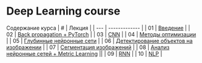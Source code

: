 # Deep Learning course

Содержание курса
| # | Лекция  |
| --- | ------------- |
| 01 | [Введение](2023_spring/lecture1)  |
| 02 | [Back propagation + PyTorch](2023_spring/lecture2)  |
| 03 | [CNN](2023_spring/lecture3)  |
| 04 | [Методы оптимизации](2023_spring/lecture4)  |
| 05 | [Глубинные нейронные сети](2023_spring/lecture5)  |
| 06 | [Детектирование объектов на изображении](2023_spring/lecture6)  |
| 07 | [Сегментация изображений](2023_spring/lecture7)  |
| 08 | [Анализ нейронные сетей + Metric Learning](2023_spring/lecture8)  ||
| 09 | [RNN](2023_spring/lecture9)  |
| 10 | [NLP](2023_spring/lecture10)  |
